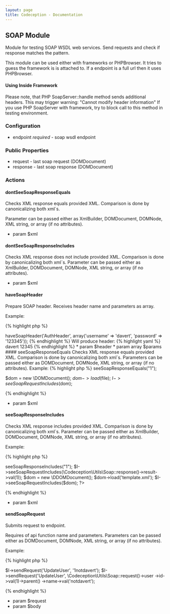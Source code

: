 ```yaml
---
layout: page
title: Codeception - Documentation
---
```


## SOAP Module

Module for testing SOAP WSDL web services.
Send requests and check if response matches the pattern.

This module can be used either with frameworks or PHPBrowser.
It tries to guess the framework is is attached to.
If a endpoint is a full url then it uses PHPBrowser.

#### Using Inside Framework
Please note, that PHP SoapServer::handle method sends additional headers.
This may trigger warning: "Cannot modify header information"
If you use PHP SoapServer with framework, try to block call to this method in testing environment.

### Configuration

* endpoint *required* - soap wsdl endpoint

### Public Properties

* request - last soap request (DOMDocument)
* response - last soap response (DOMDocument)


### Actions


#### dontSeeSoapResponseEquals


Checks XML response equals provided XML.
Comparison is done by canonicalizing both xml`s.

Parameter can be passed either as XmlBuilder, DOMDocument, DOMNode, XML string, or array (if no attributes).

 * param $xml


#### dontSeeSoapResponseIncludes


Checks XML response does not include provided XML.
Comparison is done by canonicalizing both xml`s.
Parameter can be passed either as XmlBuilder, DOMDocument, DOMNode, XML string, or array (if no attributes).

 * param $xml


#### haveSoapHeader


Prepare SOAP header.
Receives header name and parameters as array.

Example:

{% highlight php %}

<?php
$I->haveSoapHeader('AuthHeader', array('username' => 'davert', 'password' => '123345'));

{% endhighlight %}

Will produce header:

{% highlight yaml %}

   <soapenv:Header>
     <SessionHeader>
     <AuthHeader>
         <username>davert</username>
         <password>12345</password>
     </AuthHeader>
  </soapenv:Header>

{% endhighlight %}

 * param $header
 * param array $params


#### seeSoapResponseEquals


Checks XML response equals provided XML.
Comparison is done by canonicalizing both xml`s.

Parameters can be passed either as DOMDocument, DOMNode, XML string, or array (if no attributes).

Example:

{% highlight php %}

<?php
$I->seeSoapResponseEquals("<?xml version="1.0" encoding="UTF-8"?><SOAP-ENV:Envelope><SOAP-ENV:Body><result>1</result></SOAP-ENV:Envelope>");

$dom = new \DOMDocument();
$dom->load($file);
$I->seeSoapRequestIncludes($dom);


{% endhighlight %}

 * param $xml


#### seeSoapResponseIncludes


Checks XML response includes provided XML.
Comparison is done by canonicalizing both xml`s.
Parameter can be passed either as XmlBuilder, DOMDocument, DOMNode, XML string, or array (if no attributes).

Example:

{% highlight php %}

<?php
$I->seeSoapResponseIncludes("<result>1</result>");
$I->seeSoapRequestIncludes(\Codeception\Utils\Soap::response()->result->val(1));

$dom = new \DDOMDocument();
$dom->load('template.xml');
$I->seeSoapRequestIncludes($dom);
?>

{% endhighlight %}

 * param $xml


#### sendSoapRequest


Submits request to endpoint.

Requires of api function name and parameters.
Parameters can be passed either as DOMDocument, DOMNode, XML string, or array (if no attributes).

Example:

{% highlight php %}

$I->sendRequest('UpdateUser', '<user><id>1</id><name>notdavert</name></user>');
$I->sendRequest('UpdateUser', \Codeception\Utils\Soap::request()->user
  ->id->val(1)->parent()
  ->name->val('notdavert');

{% endhighlight %}

 * param $request
 * param $body
